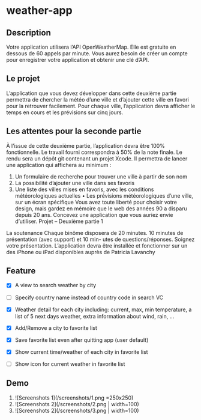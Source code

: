 # weather-app

## Description
Votre application utilisera l’API OpenWeatherMap. Elle est gratuite en dessous de 60 appels par minute. Vous aurez besoin de créer un compte pour enregistrer votre application et obtenir une clé d’API.

## Le projet
L’application que vous devez développer dans cette deuxième partie permettra de chercher la météo d’une ville et d’ajouter cette ville en favori pour la retrouver facilement. Pour chaque ville, l’application devra afficher le temps en cours et les prévisions sur cinq jours.

## Les attentes pour la seconde partie
À l’issue de cette deuxième partie, l’application devra être 100% fonctionnelle. Le travail fourni correspondra à 50% de la note finale.
Le rendu sera un dépôt git contenant un projet Xcode. Il permettra de lancer une application qui affichera au minimum :
1. Un formulaire de recherche pour trouver une ville à partir de son nom
2. La possibilité d’ajouter une ville dans ses favoris
3. Une liste des villes mises en favoris, avec les conditions météorologiques actuelles • Les prévisions météorologiques d’une ville, sur un écran spécifique
Vous avez toute liberté pour choisir votre design, mais gardez en mémoire que le web des années 90 a disparu depuis 20 ans. Concevez une application que vous auriez envie d’utiliser.
 Projet – Deuxième partie 1

La soutenance
Chaque binôme disposera de 20 minutes. 10 minutes de présentation (avec support) et 10 min- utes de questions/réponses. Soignez votre présentation. L’application devra être installée et fonctionner sur un des iPhone ou iPad disponibles auprès de Patricia Lavanchy


## Feature
- [x] A view to search weather by city
- [ ] Specify country name instead of country code in search VC
- [x] Weather detail for each city including: current, max, min temperature, a list of 5 next days weather, extra information about wind, rain, ...
- [x] Add/Remove a city to favorite list
- [x] Save favorite list even after quitting app (user default)
- [x] Show current time/weather of each city in favorite list
- [ ] Show icon for current weather in favorite list


## Demo
1. ![Screenshots 1](/screenshots/1.png =250x250)
2. ![Screenshots 2](/screenshots/2.png | width=100)
3. ![Screenshots 2](/screenshots/3.png | width=100)
